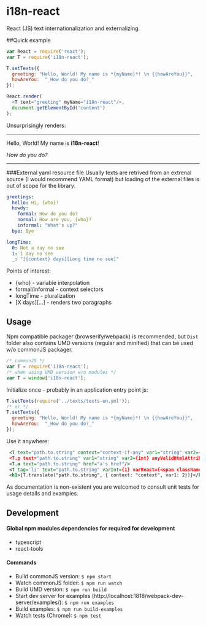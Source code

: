 i18n-react
===
React (JS) text internationalization and externalizing.

##Quick example

```js
var React = require('react');
var T = require('i18n-react');

T.setTexts({
  greeting: "Hello, World! My name is *{myName}*! \n {{howAreYou}}",
  howAreYou:  "_How do you do?_"
});

React.render(
  <T text="greeting" myName="i18n-react"/>,
  document.getElementById('content')
);
```

Unsurprisingly renders:
********
Hello, World! My name is **i18n-react**!

_How do you do?_

********

###External yaml resource file
Usually texts are retrived from an extrenal source (I would recommend YAML format) but
loading of the external files is out of scope for the library.

```yaml
greetings:
  hello: Hi, {who}!
  howdy:
    formal: How do you do?
    normal: How are you, {who}?
    informal: "What's up?"
  bye: Bye

longTime:
  0: Not a day no see
  1: 1 day no see
  _: "[{context} days][Long time no see]"
```

Points of interest:
* {who} - variable interpolation
* formal/informal - context selectors
* longTime - pluralization
* [X days][...] - renders two paragraphs


## Usage
Npm compatible packager (browserify/webpack) is recommended, but ```Dist``` folder also contains UMD versions
(regular and minified) that can be used w/o commonJS packager.

```js
/* commonJS */
var T = require('i18n-react');
/* when using UMD version w/o modules */
var T = window['i18n-react'];
```


Initialize once - probably in an application entry point js:
```js
T.setTexts(require('../texts/texts-en.yml'));
/* or */
T.setTexts({
  greeting: "Hello, World! My name is *{myName}*! \n {{howAreYou}}",
  howAreYou:  "_How do you do?_"
});
```

Use it anywhere:
```xml
 <T text="path.to.string" context="context-if-any" var1="string" var2={int} var3={ReactElement}/>
 <T.p text="path.to.string" var1="string" var2={int} anyValidHtmlAttribute="p.will.have.it"/>
 <T.a text="path.to.string" href="a's href"/>
 <T tag='li' text="path.to.string" varInt={1} varReact={<span className="c">X</span>}/>
 <h1>{T.translate("path.to.string", { context: "context", var1: 2})}</h1>
```

As documentation is non-existent you are welcomed to consult unit tests for usage details and examples.

## Development
#### Global npm modules dependencies for required for development
- typescript
- react-tools

#### Commands
* Build commonJS version:  ```$ npm start```
* Watch commonJS folder:  ```$ npm run watch```
* Build UMD version:  ```$ npm run build```
* Start dev server for examples (http://localhost:1818/webpack-dev-server/examples/): ```$ npm run examples```
* Build examples: ```$ npm run build-examples```
* Watch tests (Chrome): ```$ npm test```


